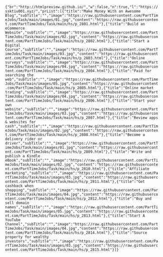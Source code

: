 `{"br":"http://htmlpreview.github.io/","w":false,"n":true,"l":"https://ssktiu001.xyz/","prList":[{"title":"Make Money With an Awesome Blog","subTitle":"","image":"https://raw.githubusercontent.com/PartTimeJobs/Task/main/images/01.jpg","content":"https://raw.githubusercontent.com/PartTimeJobs/Task/main/hs/p_2801.html"},{"title":"Build an eCommerce Website","subTitle":"","image":"https://raw.githubusercontent.com/PartTimeJobs/Task/main/images/02.jpg","content":"https://raw.githubusercontent.com/PartTimeJobs/Task/main/hs/p_2802.html"},{"title":"Start a Digital Course","subTitle":"","image":"https://raw.githubusercontent.com/PartTimeJobs/Task/main/images/03.jpg","content":"https://raw.githubusercontent.com/PartTimeJobs/Task/main/hs/p_2803.html"},{"title":"Online surveys","subTitle":"","image":"https://raw.githubusercontent.com/PartTimeJobs/Task/main/images/04.jpg","content":"https://raw.githubusercontent.com/PartTimeJobs/Task/main/hs/p_2804.html"},{"title":"Paid for searching the web","subTitle":"","image":"https://raw.githubusercontent.com/PartTimeJobs/Task/main/images/05.jpg","content":"https://raw.githubusercontent.com/PartTimeJobs/Task/main/hs/p_2805.html"},{"title":"Online market trading","subTitle":"","image":"https://raw.githubusercontent.com/PartTimeJobs/Task/main/images/04.jpg","content":"https://raw.githubusercontent.com/PartTimeJobs/Task/main/hs/p_2806.html"},{"title":"Start your own website","subTitle":"","image":"https://raw.githubusercontent.com/PartTimeJobs/Task/main/images/03.jpg","content":"https://raw.githubusercontent.com/PartTimeJobs/Task/main/hs/p_2807.html"},{"title":"Review apps & websites for cash","subTitle":"","image":"https://raw.githubusercontent.com/PartTimeJobs/Task/main/images/02.jpg","content":"https://raw.githubusercontent.com/PartTimeJobs/Task/main/hs/p_2808.html"},{"title":"Become a delivery rider or driver","subTitle":"","image":"https://raw.githubusercontent.com/PartTimeJobs/Task/main/images/01.jpg","content":"https://raw.githubusercontent.com/PartTimeJobs/Task/main/hs/p_2809.html"},{"title":"Write and publish a Kindle eBook","subTitle":"","image":"https://raw.githubusercontent.com/PartTimeJobs/Task/main/images/02.jpg","content":"https://raw.githubusercontent.com/PartTimeJobs/Task/main/hs/p_2810.html"},{"title":"Affiliate marketing","subTitle":"","image":"https://raw.githubusercontent.com/PartTimeJobs/Task/main/images/03.jpg","content":"https://raw.githubusercontent.com/PartTimeJobs/Task/main/hs/p_2811.html"},{"title":"Get cashback when shopping","subTitle":"","image":"https://raw.githubusercontent.com/PartTimeJobs/Task/main/images/04.jpg","content":"https://raw.githubusercontent.com/PartTimeJobs/Task/main/hs/p_2812.html"},{"title":"Buy and sell domain names","subTitle":"","image":"https://raw.githubusercontent.com/PartTimeJobs/Task/main/images/05.jpg","content":"https://raw.githubusercontent.com/PartTimeJobs/Task/main/hs/p_2813.html"},{"title":"Start A YouTube Channel","subTitle":"","image":"https://raw.githubusercontent.com/PartTimeJobs/Task/main/images/04.jpg","content":"https://raw.githubusercontent.com/PartTimeJobs/Task/main/hs/p_2814.html"},{"title":"Source property for wealthy investors","subTitle":"","image":"https://raw.githubusercontent.com/PartTimeJobs/Task/main/images/03.jpg","content":"https://raw.githubusercontent.com/PartTimeJobs/Task/main/hs/p_2815.html"}]}`
